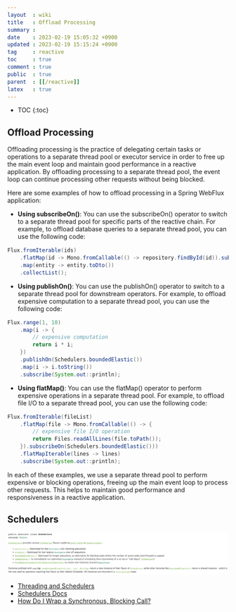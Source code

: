 ```yaml
---
layout  : wiki
title   : Offload Processing
summary : 
date    : 2023-02-19 15:05:32 +0900
updated : 2023-02-19 15:15:24 +0900
tag     : reactive
toc     : true
comment : true
public  : true
parent  : [[/reactive]]
latex   : true
---
```

* TOC
{:toc}

## Offload Processing

Offloading processing is the practice of delegating certain tasks or operations to a separate thread pool or executor service in order to free up the main event loop and maintain good performance in a reactive application. By offloading processing to a separate thread pool, the event loop can continue processing other requests without being blocked.

Here are some examples of how to offload processing in a Spring WebFlux application:
- __Using subscribeOn()__: You can use the subscribeOn() operator to switch to a separate thread pool for specific parts of the reactive chain. For example, to offload database queries to a separate thread pool, you can use the following code:

```java
Flux.fromIterable(ids)
    .flatMap(id -> Mono.fromCallable(() -> repository.findById(id)).subscribeOn(Schedulers.boundedElastic()))
    .map(entity -> entity.toDto())
    .collectList();
```

- __Using publishOn()__: You can use the publishOn() operator to switch to a separate thread pool for downstream operators. For example, to offload expensive computation to a separate thread pool, you can use the following code:

```java
Flux.range(1, 10)
    .map(i -> {
        // expensive computation
        return i * i;
    })
    .publishOn(Schedulers.boundedElastic())
    .map(i -> i.toString())
    .subscribe(System.out::println);
```

- __Using flatMap()__: You can use the flatMap() operator to perform expensive operations in a separate thread pool. For example, to offload file I/O to a separate thread pool, you can use the following code:

```java
Flux.fromIterable(fileList)
    .flatMap(file -> Mono.fromCallable(() -> {
        // expensive file I/O operation
        return Files.readAllLines(file.toPath());
    }).subscribeOn(Schedulers.boundedElastic()))
    .flatMapIterable(lines -> lines)
    .subscribe(System.out::println);
```

In each of these examples, we use a separate thread pool to perform expensive or blocking operations, freeing up the main event loop to process other requests. This helps to maintain good performance and responsiveness in a reactive application.

## Schedulers

![](/resource/wiki/reactive-offload-processing/schedulers.png)

- [Threading and Schedulers](https://projectreactor.io/docs/core/release/reference/#schedulers)
- [Schedulers Docs](https://projectreactor.io/docs/core/release/api/reactor/core/scheduler/Schedulers.html)
- [How Do I Wrap a Synchronous, Blocking Call?](https://projectreactor.io/docs/core/release/reference/#faq.wrap-blocking)
